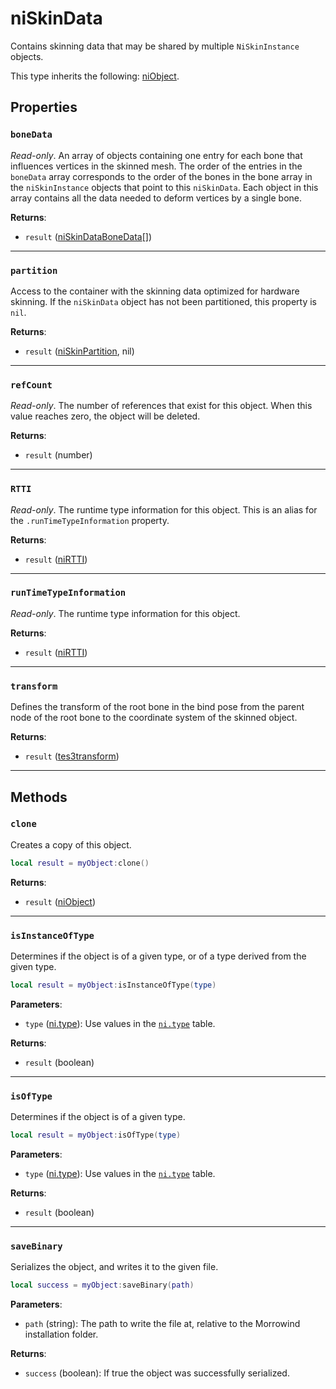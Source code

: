 # niSkinData
<div class="search_terms" style="display: none">niskindata, skindata</div>

<!---
	This file is autogenerated. Do not edit this file manually. Your changes will be ignored.
	More information: https://github.com/MWSE/MWSE/tree/master/docs
-->

Contains skinning data that may be shared by multiple `NiSkinInstance` objects.

This type inherits the following: [niObject](../types/niObject.md).
## Properties

### `boneData`
<div class="search_terms" style="display: none">bonedata</div>

*Read-only*. An array of objects containing one entry for each bone that influences vertices in the skinned mesh. The order of the entries in the `boneData` array corresponds to the order of the bones in the bone array in the `niSkinInstance` objects that point to this `niSkinData`. Each object in this array contains all the data needed to deform vertices by a single bone.

**Returns**:

* `result` ([niSkinDataBoneData](../types/niSkinDataBoneData.md)[])

***

### `partition`
<div class="search_terms" style="display: none">partition</div>

Access to the container with the skinning data optimized for hardware skinning. If the `niSkinData` object has not been partitioned, this property is `nil`.

**Returns**:

* `result` ([niSkinPartition](../types/niSkinPartition.md), nil)

***

### `refCount`
<div class="search_terms" style="display: none">refcount</div>

*Read-only*. The number of references that exist for this object. When this value reaches zero, the object will be deleted.

**Returns**:

* `result` (number)

***

### `RTTI`
<div class="search_terms" style="display: none">rtti</div>

*Read-only*. The runtime type information for this object. This is an alias for the `.runTimeTypeInformation` property.

**Returns**:

* `result` ([niRTTI](../types/niRTTI.md))

***

### `runTimeTypeInformation`
<div class="search_terms" style="display: none">runtimetypeinformation</div>

*Read-only*. The runtime type information for this object.

**Returns**:

* `result` ([niRTTI](../types/niRTTI.md))

***

### `transform`
<div class="search_terms" style="display: none">transform</div>

Defines the transform of the root bone in the bind pose from the parent node of the root bone to the coordinate system of the skinned object.

**Returns**:

* `result` ([tes3transform](../types/tes3transform.md))

***

## Methods

### `clone`
<div class="search_terms" style="display: none">clone</div>

Creates a copy of this object.

```lua
local result = myObject:clone()
```

**Returns**:

* `result` ([niObject](../types/niObject.md))

***

### `isInstanceOfType`
<div class="search_terms" style="display: none">isinstanceoftype, instanceoftype</div>

Determines if the object is of a given type, or of a type derived from the given type.

```lua
local result = myObject:isInstanceOfType(type)
```

**Parameters**:

* `type` ([ni.type](../references/ni/types.md)): Use values in the [`ni.type`](https://mwse.github.io/MWSE/references/ni/types/) table.

**Returns**:

* `result` (boolean)

***

### `isOfType`
<div class="search_terms" style="display: none">isoftype, oftype</div>

Determines if the object is of a given type.

```lua
local result = myObject:isOfType(type)
```

**Parameters**:

* `type` ([ni.type](../references/ni/types.md)): Use values in the [`ni.type`](https://mwse.github.io/MWSE/references/ni/types/) table.

**Returns**:

* `result` (boolean)

***

### `saveBinary`
<div class="search_terms" style="display: none">savebinary</div>

Serializes the object, and writes it to the given file.

```lua
local success = myObject:saveBinary(path)
```

**Parameters**:

* `path` (string): The path to write the file at, relative to the Morrowind installation folder.

**Returns**:

* `success` (boolean): If true the object was successfully serialized.


